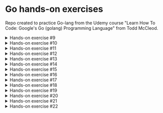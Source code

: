# Go hands-on exercises

Repo created to practice Go-lang from the Udemy course
"Learn How To Code: Google's Go (golang) Programming Language"
from Todd McCleod.

<details>
<summary>Hands-on exercise #9</summary>

  - Create the following variables with the following scopes:
    - Package level
      - Create outside of `func main`
      - Use the
        - `var` keyword
        - `const` keyword
    - Block level
      - Inside `func main`
      - Use the short declaration operator
  - Use the variable in `func main`


</details>
<details>
<summary>Hands-on exercise #10</summary>

  - Use the terminal to make a Go workspace
    - `mkdir <name>`
    - `cd <name>`
    - `go mod init <some_name>`
  - Write a **hello world** program
    - `vim main.go`
    - Write Go code
  - Run your program
    - `go run main.go`

</details>
<details>
<summary>Hands-on exercise #11</summary>

  - Using the code you wrote in the previous hands-on exercise:
    - Look at the contents in the folder of your module
      - `ls -la`
    - Build your program
      - Any of these:
        - `go build main.go`
        - `go build .`
        - `go build ./...`
    - Run your executable:
      - `./<name of the executable>`

</details>
<details>
<summary>Hands-on exercise #12</summary>

  - Using the code you wrote in the previous hands-on exercise:
    - Build your program for Windows
      - `GOOS=windows go build -o main-windows.exe main.go`
    - Build your program for Mac
      - `GOOS=darwin go build -o main-mac main.go`
    - Build your program for Linux
      - `GOOS=linux go build -o main-linux main.go`

</details>
<details>
<summary>Hands-on exercise #13</summary>

  - Using the code you wrote in the previous hands-on exercise:
    - Make sure your `$GOPATH/bin` is part of your `$PATH` envariable
    - Look in the `$GOPATH/bin`
      - Launch another terminal
      - See the `GOPATH` environment variable with either of these:
        - `go env`
        - `go env GOPATH`
      - Navigate to the `$GOPATH/bin` folder
      - `ls -la`
    - `go install` your program (on the first/other terminal)
      - Look at the executable `$GOPATH/bin`
    - Run the executable in the `$GOPATH/bin`
    - Remove the executable in the `$GOPATH/bin`
      - If you accidentally delet everything, you will need to reinstall your tooling in VScode
      - If you messed it all up, reinstall go.

</details>
<details>
<summary>Hands-on exercise #14</summary>

  - Using the code from the previous hands-on exercise:
    - Use a function from the package found at **github.com/GoesToEleven/puppy**
      - `go get github.com/GoesToEleven/puppy`
    - Inspect your `go.mod` file
    - Run `go mod tidy`
    - What does `go mod tidy` do?
      - https://go.dev/ref/mod#go-mod-tidy

</details>
<details>
<summary>Hands-on exercise #15</summary>

  - Using the code from the previous hands-on exercise:
    - Use a function from the package found at **github.com/GoesToEleven/puppy** but make your code depend on v1.2.0
      - `go get github.com/GoesToEleven/puppy@v1.2.0`
    - Inspect your `go.mod` file

</details>
<details>
<summary>Hands-on exercise #16</summary>

  - Create a github repo for your code
  - Push your code
    - `git add -A`
    - `git commit`
      - Add a comment significant to your commit
    - `git push`
  - Add a version tag to your code of `v1.0.0`
    - `git tag`
    - `git tag v1.0.0`
    - `git push origin --tags`
  - Add a `temp.txt` file to your code
  - Push your code again
  - Add a version tag to your code of `v1.1.0`
  - Look at your version in github
  - Optional: delete your repository

</details>
<details>
<summary>Hands-on exercise #17</summary>

  - At the terminal:
    - go to your go workspace where you wrote your code
    - remove the folder you created to write your go code
      - rm -rf <folder name>

</details>
<details>
<summary>Hands-on exercise #18</summary>

  - This hands-on exercise has a text file associated with it.
  - When I ran a SHA-256 checksum on this text file, I got this hash:
    - `7c6c8937b2a120af15849db05c9f46326761e0eec852a2e973b1e0b6acd59a01`
  - Download the text file associated with this hands-on exercise. Run a SHA-256 checksum on it. Do you get the same hash?
    - shasum -a 256 `/path/to/file`
      - `.` is the current directory
      - if you're in the directory with the file
        - `shasum -a 256 ./file`
  - change the file by one character, then run SHA-256 again
    - `9be13f9173f28ce3dd89c72aad7f5b0549a0641feb869509c7f96e8dc8b6ea8e`

</details>
<details>
<summary>Hands-on exercise #19</summary>

  - create a program that uses both SEQUENTIAL and CONDITIONAL control flow. Your program should do the following
    - create a random int between 0 and 250
    - store the value of that int in a variable with the identifier of x
      - `func Intn(n int) int`
        - `rand.Intn()`
    - print out the name and value of the variable
  - use an if statement to do the following
    - if the value is between 0 and 100
      - print between 0 and 100
    - if the value is between 101 and 200
      - print between 101 and 200
    - if the value is between 201 and 250
      - print between 201 and 250

</details>
<details>
<summary>Hands-on exercise #20</summary>

  - Modify the previous program to use one of these conditional logic statements
    - a switch statement
    - a select statement
  - Which of the above conditional logic statements did you choose and why?

</details>
<details>
<summary>Hands-on exercise #21</summary>

  - Modify the previous program to have your program use the init func to print
    - "This is where initialization for my program occurs"
      - read about the init function in effective go
    - What does niladic mean?

</details>
<details>
<summary>Hands-on exercise #22</summary>

  - Create 2 random ints between 0 inclusive and 10 exclusive
    - assign them to variables with the identifiers x and y
  - Print their values
  - use an if statement to print the correct description
    - x and y are both less than 4
    - x and y are both greater than 6
    - x is greater than or equal to 4 and less than or equal to 6
    - y is not 5
    - none of the previous cases were met

</details>